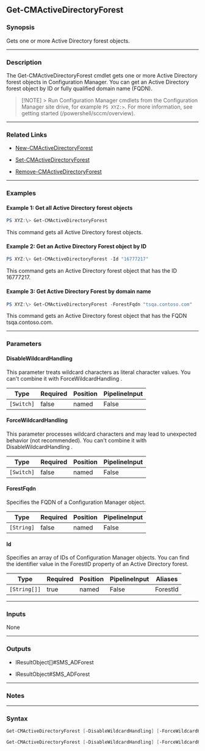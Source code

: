 Get-CMActiveDirectoryForest
---------------------------




### Synopsis
Gets one or more Active Directory forest objects.



---


### Description

The Get-CMActiveDirectoryForest cmdlet gets one or more Active Directory forest objects in Configuration Manager. You can get an Active Directory forest object by ID or fully qualified domain name (FQDN).



> [!NOTE] > Run Configuration Manager cmdlets from the Configuration Manager site drive, for example `PS XYZ:>`. For more information, see getting started (/powershell/sccm/overview).



---


### Related Links
* [New-CMActiveDirectoryForest](New-CMActiveDirectoryForest)



* [Set-CMActiveDirectoryForest](Set-CMActiveDirectoryForest)



* [Remove-CMActiveDirectoryForest](Remove-CMActiveDirectoryForest)





---


### Examples
#### Example 1: Get all Active Directory forest objects
```PowerShell
PS XYZ:\> Get-CMActiveDirectoryForest
```
This command gets all Active Directory forest objects.
#### Example 2: Get an Active Directory Forest object by ID
```PowerShell
PS XYZ:\> Get-CMActiveDirectoryForest -Id "16777217"
```
This command gets an Active Directory forest object that has the ID 16777217.
#### Example 3: Get Active Directory Forest by domain name
```PowerShell
PS XYZ:\> Get-CMActiveDirectoryForest -ForestFqdn "tsqa.contoso.com"
```
This command gets an Active Directory forest object that has the FQDN tsqa.contoso.com.


---


### Parameters
#### **DisableWildcardHandling**

This parameter treats wildcard characters as literal character values. You can't combine it with ForceWildcardHandling .






|Type      |Required|Position|PipelineInput|
|----------|--------|--------|-------------|
|`[Switch]`|false   |named   |False        |



#### **ForceWildcardHandling**

This parameter processes wildcard characters and may lead to unexpected behavior (not recommended). You can't combine it with DisableWildcardHandling .






|Type      |Required|Position|PipelineInput|
|----------|--------|--------|-------------|
|`[Switch]`|false   |named   |False        |



#### **ForestFqdn**

Specifies the FQDN of a Configuration Manager object.






|Type      |Required|Position|PipelineInput|
|----------|--------|--------|-------------|
|`[String]`|false   |named   |False        |



#### **Id**

Specifies an array of IDs of Configuration Manager objects. You can find the identifier value in the ForestID property of an Active Directory forest.






|Type        |Required|Position|PipelineInput|Aliases |
|------------|--------|--------|-------------|--------|
|`[String[]]`|true    |named   |False        |ForestId|





---


### Inputs
None





---


### Outputs
* IResultObject[]#SMS_ADForest


* IResultObject#SMS_ADForest






---


### Notes




---


### Syntax
```PowerShell
Get-CMActiveDirectoryForest [-DisableWildcardHandling] [-ForceWildcardHandling] [-ForestFqdn <String>] [<CommonParameters>]
```
```PowerShell
Get-CMActiveDirectoryForest [-DisableWildcardHandling] [-ForceWildcardHandling] -Id <String[]> [<CommonParameters>]
```
